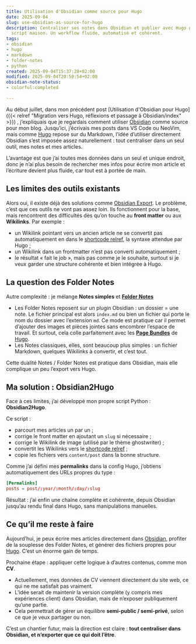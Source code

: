 ```yaml
---
title: Utilisation d'Obsidian comme source pour Hugo
date: 2025-09-04
slug: use-obsidian-as-source-for-hugo
description: Centraliser ses notes dans Obsidian et publier avec Hugo grâce à un
  script maison. Un workflow fluide, automatisé et cohérent.
tags:
- obsidian
- hugo
- markdown
- folder-notes
- python
created: 2025-09-04T15:37:28+02:00
modified: 2025-09-04T20:50:54+02:00
obsidian-note-status:
- colorful:completed

---
```


Au début juillet, dans mon précédent post [Utilisation d'Obsidian pour Hugo]({{< relref "Migration vers Hugo, réflexions et passage à Obsidian/index" >}}) , j’expliquais que je regardais comment utiliser [Obsidian] comme source pour mon blog. Jusqu’ici, j’écrivais mes posts dans VS Code ou NeoVim, mais comme [Hugo] repose sur du Markdown, l’idée d’utiliser directement Obsidian s’est imposée assez naturellement : tout centraliser dans un seul outil, mes notes et mes articles.

L’avantage est que j’ai toutes mes données dans un seul et unique endroit, donc je n’ai plus besoin de rechercher mes infos pour écrire mon article et l’écriture devient plus fluide, car tout est à portée de main.

## Les limites des outils existants

Alors oui, il existe déjà des solutions comme [Obsidian Export]. Le problème, c’est que ces outils ne vont pas assez loin. Ils fonctionnent pour la base, mais rencontrent des difficultés dès qu’on touche au **front matter** ou aux **Wikilinks**.
Par exemple :

- un Wikilink pointant vers un ancien article ne se convertit pas automatiquement en dans le [shortcode relref], la syntaxe attendue par Hugo ;
- un Wikilink dans un frontmatter n’est pas converti automatiquement ;
- le résultat « fait le job », mais pas comme je le souhaite, surtout si je veux garder une structure cohérente et bien intégrée à Hugo.

## La question des Folder Notes

Autre complexité : je mélange **Notes simples** et **[Folder Notes]**

- Les Folder Notes reposent sur un plugin Obsidian : un dossier = une note. Le fichier principal est alors `index.md` ou bien un fichier qui porte le nom du dossier avec l’extension `md`. Ce mode est pratique car il permet d’ajouter des images et pièces jointes sans encombrer l’espace de travail. Et surtout, cela colle parfaitement avec les **[Page Bundles]** de [Hugo].
- Les Notes classiques, elles, sont beaucoup plus simples : un fichier Markdown, quelques Wikilinks à convertir, et c’est tout.

Cette dualité Notes / Folder Notes est pratique dans Obsidian, mais elle complique un peu l’export vers Hugo.

## Ma solution : Obsidian2Hugo

Face à ces limites, j’ai développé mon propre script Python : **Obsidian2Hugo**.

Ce script :

- parcourt mes articles un par un ;
- corrige le front matter en ajoutant un `slug` si nécessaire ;
- corrige le Wikilink de image (utilisé par le thème ghostwriter) ;
- convertit les Wikilinks vers le [shortcode relref] ;
- copie les fichiers vers `content/post` dans la bonne structure.

Comme j’ai défini mes **permalinks** dans la config Hugo, j’obtiens automatiquement des URLs propres du type :

```toml
[Permalinks]
posts = post/:year/:month/:day/:slug
```

Résultat : j’ai enfin une chaîne complète et cohérente, depuis Obsidian jusqu’au rendu final dans Hugo, sans manipulations manuelles.

## Ce qu’il me reste à faire

Aujourd’hui, je peux écrire mes articles directement dans [Obsidian], profiter de la souplesse des Folder Notes, et générer des fichiers propres pour [Hugo]. C’est un énorme gain de temps.

Prochaine étape : appliquer cette logique à d’autres contenus, comme mon **CV**.

- Actuellement, mes données de CV viennent directement du site web, ce qui ne me satisfait pas vraiment.
- L’idée serait de maintenir la version complète (y compris mes expériences client) dans Obsidian, mais de n’exposer publiquement qu’une partie.
- Cela permettrait de gérer un équilibre **semi-public / semi-privé**, selon ce que je veux partager ou non.

C’est un chantier futur, mais la direction est claire : **tout centraliser dans Obsidian, et n’exporter que ce qui doit l’être**.

[Hugo]: https://gohugo.io
[Obsidian]: https://obsidian.md
[Obsidian Export]: https://github.com/zoni/obsidian-export
[Folder Notes]: https://lostpaul.github.io/obsidian-folder-notes/
[Page Bundles]: https://gohugo.io/content-management/page-bundles/
[shortcode relref]: https://gohugo.io/shortcodes/relref/